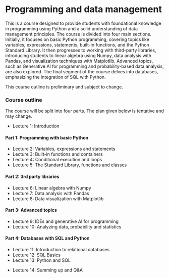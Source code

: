 <h1>Programming and data management</h1>
<p>
    This is a course designed to provide students with foundational knowledge in programming using Python and a solid understanding of data management principles. 
    The course is divided into four main sections. Initially, it focuses on basic Python programming, covering topics like variables, expressions, statements, built-in functions, and the Python Standard Library. 
    It then progresses to working with third-party libraries, introducing students to linear algebra using Numpy, data analysis with Pandas, and visualization techniques with Matplotlib. 
    Advanced topics, such as Generative AI for programming and probability-based data analysis, are also explored. 
    The final segment of the course delves into databases, emphasizing the integration of SQL with Python. 
</p>
<p>
    This course outline is preliminary and subject to change.
</p>    
<h3>Course outline</h3>
<p>
    The course will be split into four parts.
    The plan given below is tentative and may change.
</p>
<ul>
  <li>Lecture 1: Introduction</li>
</ul>
<h4>Part 1: Programming with basic Python</h4>
<ul>
  <li>Lecture 2: Variables, expressions and statements</li>
  <li>Lecture 3: Built-in functions and containers</li>
  <li>Lecture 4: Conditional execution and loops</li>
  <li>Lecture 5: The Standard Library, functions and classes</li>
</ul>
<h4>Part 2: 3rd party libraries</h4>
<ul>
  <li>Lecture 6: Linear algebra with Numpy</li>
  <li>Lecture 7: Data analysis with Pandas</li>
  <li>Lecture 8: Data visualization with Matplotlib</li>
</ul>
<h4>Part 3: Advanced topics</h4>
<ul>
  <li>Lecture 9: IDEs and generative AI for programming</li>
  <li>Lecture 10: Analyzing data, probability and statistics</li>
</ul>
<h4>Part 4: Databases with SQL and Python</h4>
<ul>
  <li>Lecture 11: Introduction to relational databases</li>
  <li>Lecture 12: SQL Basics</li>
  <li>Lecture 13: Python and SQL</li>
</ul>
<ul>
  <li>Lecture 14: Summing up and Q&A</li>
</ul>
